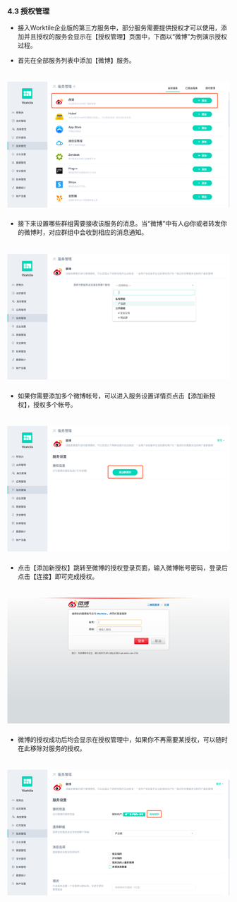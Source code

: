 ### 4.3 授权管理
* 接入Worktile企业版的第三方服务中，部分服务需要提供授权才可以使用，添加并且授权的服务会显示在【授权管理】页面中，下面以“微博”为例演示授权过程。

* 首先在全部服务列表中添加【微博】服务。

# ![](/assets/4.3授权管理.png)

* 接下来设置哪些群组需要接收该服务的消息。当“微博”中有人@你或者转发你的微博时，对应群组中会收到相应的消息通知。

# ![](/assets/4.3授权管理2.png)

* 如果你需要添加多个微博帐号，可以进入服务设置详情页点击【添加新授权】，授权多个帐号。

# ![](/assets/4.3授权管理3.png)

* 点击【添加新授权】跳转至微博的授权登录页面，输入微博帐号密码，登录后点击【连接】即可完成授权。

# ![](/assets/4.3授权管理4.png)

* 微博的授权成功后均会显示在授权管理中，如果你不再需要某授权，可以随时在此移除对服务的授权。

# ![](/assets/4.3授权管理5.png)